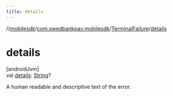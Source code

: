 ```yaml
---
title: details
---
```

//[mobilesdk](../../../index.html)/[com.swedbankpay.mobilesdk](../index.html)/[TerminalFailure](index.html)/[details](details.html)



# details



[androidJvm]\
val [details](details.html): [String](https://kotlinlang.org/api/latest/jvm/stdlib/kotlin/-string/index.html)?



A human readable and descriptive text of the error.




